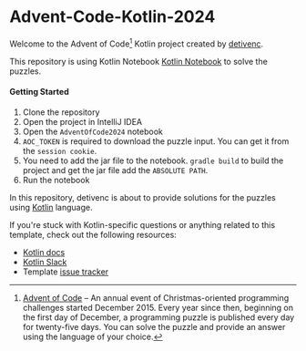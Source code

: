 # Advent-Code-Kotlin-2024

Welcome to the Advent of Code[^aoc] Kotlin project created by [detivenc][github].

This repository is using Kotlin Notebook [Kotlin Notebook][kotlin-notebook] to solve the puzzles.

#### Getting Started

1. Clone the repository
2. Open the project in IntelliJ IDEA
3. Open the `AdventOfCode2024` notebook
4. `AOC_TOKEN` is required to download the puzzle input. You can get it from the `session cookie`.
5. You need to add the jar file to the notebook. `gradle build` to build the project and get the jar file add the `ABSOLUTE PATH`.
6. Run the notebook


In this repository, detivenc is about to provide solutions for the puzzles using [Kotlin][kotlin] language.

If you're stuck with Kotlin-specific questions or anything related to this template, check out the following resources:

- [Kotlin docs][docs]
- [Kotlin Slack][slack]
- Template [issue tracker][issues]



[^aoc]:
    [Advent of Code][aoc] – An annual event of Christmas-oriented programming challenges started December 2015.
    Every year since then, beginning on the first day of December, a programming puzzle is published every day for twenty-five days.
    You can solve the puzzle and provide an answer using the language of your choice.

[aoc]: https://adventofcode.com
[docs]: https://kotlinlang.org/docs/home.html
[github]: https://github.com/detivenc
[issues]: https://github.com/kotlin-hands-on/advent-of-code-kotlin-template/issues
[kotlin]: https://kotlinlang.org
[slack]: https://surveys.jetbrains.com/s3/kotlin-slack-sign-up
[template]: https://github.com/kotlin-hands-on/advent-of-code-kotlin-template
[kotlin-notebook]: https://kotlinlang.org/docs/kotlin-notebook-overview.html